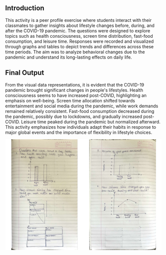 ## Introduction 
This activity is a peer profile exercise where students interact with their classmates to gather insights about lifestyle changes before, during, and after the COVID-19 pandemic. The questions were designed to explore topics such as health consciousness, screen time distribution, fast-food consumption, and leisure time. Responses were recorded and visualized through graphs and tables to depict trends and differences across these time periods. The aim was to analyze behavioral changes due to the pandemic and understand its long-lasting effects on daily life.

## Final Output
From the visual data representations, it is evident that the COVID-19 pandemic brought significant changes in people's lifestyles. Health consciousness seems to have increased post-COVID, highlighting an emphasis on well-being. Screen time allocation shifted towards entertainment and social media during the pandemic, while work demands remained relatively consistent. Fast-food consumption decreased during the pandemic, possibly due to lockdowns, and gradually increased post-COVID. Leisure time peaked during the pandemic but normalized afterward. This activity emphasizes how individuals adapt their habits in response to major global events and the importance of flexibility in lifestyle choices.

![Peer-Profile-Image](assests/img/Peer-Profile.jpg)
